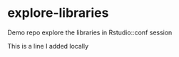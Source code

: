 # explore-libraries
Demo repo explore the libraries in Rstudio::conf session

This is a line I added locally
